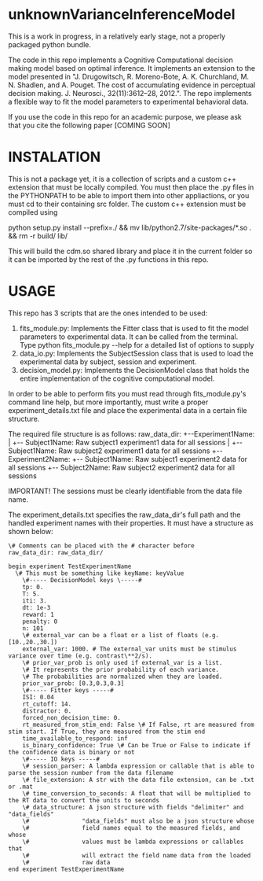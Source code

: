 # unknownVarianceInferenceModel

This is a work in progress, in a relatively early stage, not a properly packaged python bundle.

The code in this repo implements a Cognitive Computational decision making model based on optimal inference. It implements an extension to the model presented in "J. Drugowitsch, R. Moreno-Bote, A. K. Churchland, M. N. Shadlen, and A. Pouget. The cost of accumulating evidence in perceptual decision making. J. Neurosci., 32(11):3612–28, 2012.". The repo implements a flexible way to fit the model parameters to experimental behavioral data.

If you use the code in this repo for an academic purpose, we please ask that you cite the following paper [COMING SOON]

INSTALATION
===========

This is not a package yet, it is a collection of scripts and a custom c++ extension that must be locally compiled. You must then place the .py files in the PYTHONPATH to be able to import them into other appliactions, or you must cd to their containing src folder. The custom c++ extension must be compiled using

python setup.py install --prefix=./ && mv lib/python2.7/site-packages/*.so . && rm -r build/ lib/

This will build the cdm.so shared library and place it in the current folder so it can be imported by the rest of the .py functions in this repo.

USAGE
=====

This repo has 3 scripts that are the ones intended to be used:

1. fits_module.py: Implements the Fitter class that is used to fit the model parameters to experimental data. It can be called from the terminal. Type python fits_module.py --help for a detailed list of options to supply
2. data_io.py: Implements the SubjectSession class that is used to load the experimental data by subject, session and experiment.
3. decision_model.py: Implements the DecisionModel class that holds the entire implementation of the cognitive computational model.

In order to be able to perform fits you must read through fits_module.py's command line help, but more importantly, must write a proper experiment_details.txt file and place the experimental data in a certain file structure.

The required file structure is as follows:
raw_data_dir:
+--Experiment1Name:
|        +-- Subject1Name: Raw subject1 experiment1 data for all sessions
|        +-- Subject1Name: Raw subject2 experiment1 data for all sessions
+--Experiment2Name:
         +-- Subject1Name: Raw subject1 experiment2 data for all sessions
         +-- Subject2Name: Raw subject2 experiment2 data for all sessions

IMPORTANT! The sessions must be clearly identifiable from the data file name.

The experiment_details.txt specifies the raw_data_dir's full path and the handled experiment names with their properties. It must have a structure as shown below:

```
\# Comments can be placed with the # character before
raw_data_dir: raw_data_dir/

begin experiment TestExperimentName
  \# This must be something like keyName: keyValue
	\#----- DecisionModel keys \-----#
	tp: 0.
	T: 5.
	iti: 3. 
	dt: 1e-3
	reward: 1
	penalty: 0
	n: 101
	\# external_var can be a float or a list of floats (e.g. [10.,20.,30.])
	external_var: 1000. # The external_var units must be stimulus variance over time (e.g. contrast\**2/s).
	\# prior_var_prob is only used if external_var is a list.
	\# It represents the prior probability of each variance.
	\# The probabilities are normalized when they are loaded.
	prior_var_prob: [0.3,0.3,0.3]
	\#----- Fitter keys -----#
	ISI: 0.04
	rt_cutoff: 14.
	distractor: 0.
	forced_non_decision_time: 0.
	rt_measured_from_stim_end: False \# If False, rt are measured from stim start. If True, they are measured from the stim end
	time_available_to_respond: inf
	is_binary_confidence: True \# Can be True or False to indicate if the confidence data is binary or not
	\#----- IO keys -----#
	\# session_parser: A lambda expression or callable that is able to parse the session number from the data filename
	\# file_extension: A str with the data file extension, can be .txt or .mat
	\# time_conversion_to_seconds: A float that will be multiplied to the RT data to convert the units to seconds
	\# data_structure: A json structure with fields "delimiter" and "data_fields"
	\#				 "data_fields" must also be a json structure whose
	\#				 field names equal to the measured fields, and whose
	\#				 values must be lambda expressions or callables that
	\#				 will extract the field name data from the loaded
	\#				 raw data
end experiment TestExperimentName
```

